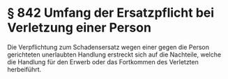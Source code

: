 # § 842 Umfang der Ersatzpflicht bei Verletzung einer Person
Die Verpflichtung zum Schadensersatz wegen einer gegen die Person gerichteten unerlaubten Handlung erstreckt sich auf die Nachteile, welche die Handlung für den Erwerb oder das Fortkommen des Verletzten herbeiführt.